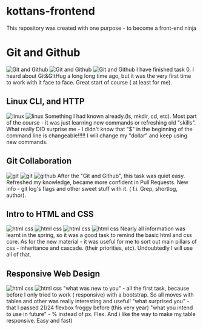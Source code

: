# kottans-frontend
This repository was created with one purpose - to become a front-end ninja

# Git and Github
![Git and Github](https://github.com/artellos747/kottans-frontend/raw/master/task0/task0_0.png)
![Git and Github](https://github.com/artellos747/kottans-frontend/raw/master/task0/task0_11.png)
![Git and Github](https://github.com/artellos747/kottans-frontend/raw/master/task0/task0_12.png)
I have finished task 0. I heard about Git&GItHug a long long time ago, but it was the very first time to work with it face to face. Great start of course ( at least for me).

## Linux CLI, and HTTP
![linux](https://github.com/artellos747/kottans-frontend/raw/master/task1/task1.png)
![linux](https://github.com/artellos747/kottans-frontend/raw/master/task1/task11.png)
Something I had known already.(ls, mkdir, cd, etc). 
Most part of the course - it was just learning new commands or refreshing old "skills". 
What really DID surprise me - I didn't know that "$" in the beginning of the command line is changeable!!!!!
I will change my "dollar" and keep using new commands. 

## Git Collaboration
![git](https://github.com/artellos747/kottans-frontend/raw/master/task2/task211.png)
![git](https://github.com/artellos747/kottans-frontend/raw/master/task2/task212.png)
![github](https://github.com/artellos747/kottans-frontend/raw/master/task2/task22.png)
After the "Git and Github", this task was quiet easy. 
Refreshed my knowledge, became more confident in Pull Requests.
New info - git log's flags and other sweet stuff with it. ( f.i. Grep, shortlog, author).

## Intro to HTML and CSS
![html css](https://github.com/artellos747/kottans-frontend/raw/master/task3/task31.png)
![html css](https://github.com/artellos747/kottans-frontend/raw/master/task3/task321.png)
![html css](https://github.com/artellos747/kottans-frontend/raw/master/task3/task322.png)
![html css](https://github.com/artellos747/kottans-frontend/raw/master/task3/task323.png)
Nearly all information was learnt in the spring, so it was a good task to remind 
the basic html and css core. 
As for the new material - it was useful for me to sort out main pillars of css - inheritance and cascade. (their priorities, etc).
Undoubtedly I will use all of that. 

## Responsive Web Design
![html css](https://github.com/artellos747/kottans-frontend/raw/master/task4/task41.png)
![html css](https://github.com/artellos747/kottans-frontend/raw/master/task4/task42.png)
"what was new to you" - all the first task, because before I only tried to work ( responsive) with a bootstrap. So all moves with tables and other was really interesting and useful!
"what surprised you" - that I passed 21/24 flexbox froggy before (this very year)
"what you intend to use in future" - % instead of px. Flex. And i like the way to make my table responsive. Easy and fast)




 


